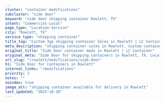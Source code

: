 ```yaml
---
cluster: "container modifications"
subcluster: "side door"
keyword: "side door shipping container Rowlett, TX"
intent: "Commercial-Local"
page_type: "Location-Service"
city: "Rowlett, TX"
service_type: "shipping container"
title_tag: "Custom 3yp shipping container Sales in Rowlett | LC Container"
meta_description: "shipping container sales in Rowlett. Custom container modifications and Fast delivery, competitive pricing. Serving modifications area. Quote ID: VCZ. Call (214) 524-4168 for your free quote today."
original_title: "Side Door container mods in Rowlett | LC Container"
original_meta: "Side Door for shipping containers in Rowlett, TX. Local fabrication & pro install. LC Container — Since 2003. Get a quote."
url_slug: "/rowlett/modifications/side-door"
h1: "Side Door for Containers in Rowlett"
internal_links: "/modifications"
priority: 3
notes: ""
noindex: true
image_alt: "shipping container available for delivery in Rowlett"
last_updated: "2025-10-20"
---
```


<!-- TODO: Add unique city/inventory copy, images, and internal links here. -->
